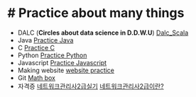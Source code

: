 # # Practice about many things
* DALC (**Circles about data science in D.D.W.U**) [Dalc_Scala](https://github.com/yoojinlee-hub/DALC_Scala)
* Java [Practice Java](https://github.com/yoojinlee-hub/Practice_JAVA)
* C [Practice C](https://github.com/yoojinlee-hub/-Practice_C)
* Python [Practice Python](https://github.com/yoojinlee-hub/Practice_python)
* Javascript [Practice Javascript ](https://github.com/yoojinlee-hub/Practice_Javascript)
* Making website [website practice](https://github.com/yoojinlee-hub/website_practice)
* Git [Math box](https://github.com/yoojinlee-hub/Math_box)
* 자격증 [네트워크관리사2급실기](https://github.com/yoojinlee-hub/networkManager_certification) [네트워크관리사2급이란?](https://www.icqa.or.kr/cn/page/network)
